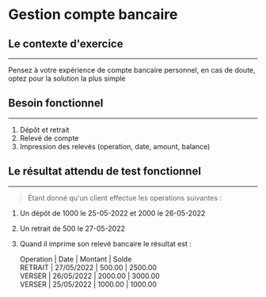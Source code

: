 Gestion compte bancaire
=======================

## Le contexte d'exercice
------------------------
Pensez à votre expérience de compte bancaire personnel, en cas de doute, optez pour la solution la plus simple

## Besoin fonctionnel
---------------------

1. Dépôt et retrait
2. Relevé de compte
3. Impression des relevés (operation, date, amount, balance)

## Le résultat attendu de test fonctionnel
------------------------------------------
> Étant donné qu'un client effectue les operations suivantes :
1. Un dépôt de 1000 le 25-05-2022 et 2000 le 26-05-2022 <br />
2. Un retrait de 500 le 27-05-2022 <br />
3. Quand il imprime son relevé bancaire le résultat est :<br />

   Operation | Date        | Montant   | Solde <br />
   RETRAIT   | 27/05/2022  | 500.00    | 2500.00 <br />
   VERSER    | 26/05/2022  | 2000.00   | 3000.00 <br />
   VERSER    | 25/05/2022  | 1000.00   | 1000.00 <br />


